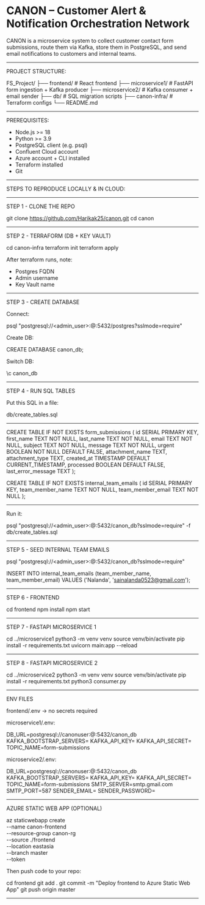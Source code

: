 # CANON – Customer Alert & Notification Orchestration Network

CANON is a microservice system to collect customer contact form submissions, route them via Kafka, store them in PostgreSQL, and send email notifications to customers and internal teams.

----------------------------------------

PROJECT STRUCTURE:

FS_Project/
├── frontend/            # React frontend
├── microservice1/       # FastAPI form ingestion + Kafka producer
├── microservice2/       # Kafka consumer + email sender
├── db/                  # SQL migration scripts
├── canon-infra/         # Terraform configs
└── README.md

----------------------------------------

PREREQUISITES:

- Node.js >= 18
- Python >= 3.9
- PostgreSQL client (e.g. psql)
- Confluent Cloud account
- Azure account + CLI installed
- Terraform installed
- Git

----------------------------------------

STEPS TO REPRODUCE LOCALLY & IN CLOUD:

----------------------------------------
STEP 1 - CLONE THE REPO

git clone https://github.com/Harikak25/canon.git
cd canon

----------------------------------------
STEP 2 - TERRAFORM (DB + KEY VAULT)

cd canon-infra
terraform init
terraform apply

After terraform runs, note:
- Postgres FQDN
- Admin username
- Key Vault name

----------------------------------------
STEP 3 - CREATE DATABASE

Connect:

psql "postgresql://<admin_user>:<password>@<fqdn>:5432/postgres?sslmode=require"

Create DB:

CREATE DATABASE canon_db;

Switch DB:

\c canon_db

----------------------------------------
STEP 4 - RUN SQL TABLES

Put this SQL in a file:

db/create_tables.sql

----------------------------------------

CREATE TABLE IF NOT EXISTS form_submissions (
    id SERIAL PRIMARY KEY,
    first_name TEXT NOT NULL,
    last_name TEXT NOT NULL,
    email TEXT NOT NULL,
    subject TEXT NOT NULL,
    message TEXT NOT NULL,
    urgent BOOLEAN NOT NULL DEFAULT FALSE,
    attachment_name TEXT,
    attachment_type TEXT,
    created_at TIMESTAMP DEFAULT CURRENT_TIMESTAMP,
    processed BOOLEAN DEFAULT FALSE,
    last_error_message TEXT
);

CREATE TABLE IF NOT EXISTS internal_team_emails (
    id SERIAL PRIMARY KEY,
    team_member_name TEXT NOT NULL,
    team_member_email TEXT NOT NULL
);

----------------------------------------

Run it:

psql "postgresql://<admin_user>:<password>@<fqdn>:5432/canon_db?sslmode=require" -f db/create_tables.sql

----------------------------------------
STEP 5 - SEED INTERNAL TEAM EMAILS

psql "postgresql://<admin_user>:<password>@<fqdn>:5432/canon_db?sslmode=require"

INSERT INTO internal_team_emails (team_member_name, team_member_email)
VALUES ('Nalanda', 'sainalanda0523@gmail.com');

----------------------------------------
STEP 6 - FRONTEND

cd frontend
npm install
npm start

----------------------------------------
STEP 7 - FASTAPI MICROSERVICE 1

cd ../microservice1
python3 -m venv venv
source venv/bin/activate
pip install -r requirements.txt
uvicorn main:app --reload

----------------------------------------
STEP 8 - FASTAPI MICROSERVICE 2

cd ../microservice2
python3 -m venv venv
source venv/bin/activate
pip install -r requirements.txt
python3 consumer.py

----------------------------------------
ENV FILES

frontend/.env → no secrets required

microservice1/.env:

DB_URL=postgresql://canonuser:<password>@<fqdn>:5432/canon_db
KAFKA_BOOTSTRAP_SERVERS=<bootstrap-servers>
KAFKA_API_KEY=<api-key>
KAFKA_API_SECRET=<api-secret>
TOPIC_NAME=form-submissions

microservice2/.env:

DB_URL=postgresql://canonuser:<password>@<fqdn>:5432/canon_db
KAFKA_BOOTSTRAP_SERVERS=<bootstrap-servers>
KAFKA_API_KEY=<api-key>
KAFKA_API_SECRET=<api-secret>
TOPIC_NAME=form-submissions
SMTP_SERVER=smtp.gmail.com
SMTP_PORT=587
SENDER_EMAIL=<your-email>
SENDER_PASSWORD=<your-app-password>

----------------------------------------
AZURE STATIC WEB APP (OPTIONAL)

az staticwebapp create \
  --name canon-frontend \
  --resource-group canon-rg \
  --source ./frontend \
  --location eastasia \
  --branch master \
  --token <your-github-token>

Then push code to your repo:

cd frontend
git add .
git commit -m "Deploy frontend to Azure Static Web App"
git push origin master

----------------------------------------
